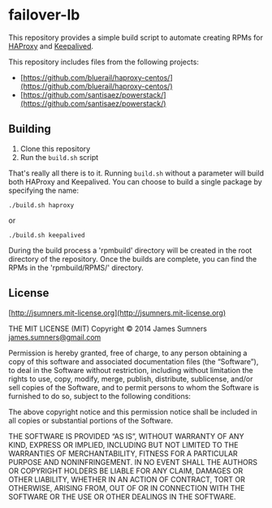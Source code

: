 # failover-lb

This repository provides a simple build script to automate creating RPMs for
[HAProxy](http://haproxy.org/) and [Keepalived](http://keepalived.org/).

This repository includes files from the following projects:

* [https://github.com/bluerail/haproxy-centos/](https://github.com/bluerail/haproxy-centos/)
* [https://github.com/santisaez/powerstack/](https://github.com/santisaez/powerstack/)

## Building

1) Clone this repository
2) Run the `build.sh` script

That's really all there is to it. Running `build.sh` without a parameter will build both
HAProxy and Keepalived. You can choose to build a single package by specifying the name:

    ./build.sh haproxy

or

    ./build.sh keepalived

During the build process a 'rpmbuild' directory will be created in the root directory
of the repository. Once the builds are complete, you can find the RPMs in the
'rpmbuild/RPMS/' directory.

## License

[http://jsumners.mit-license.org](http://jsumners.mit-license.org)

THE MIT LICENSE (MIT)
Copyright © 2014 James Sumners <james.sumners@gmail.com>

Permission is hereby granted, free of charge, to any person obtaining a copy of this software and associated documentation files (the “Software”), to deal in the Software without restriction, including without limitation the rights to use, copy, modify, merge, publish, distribute, sublicense, and/or sell copies of the Software, and to permit persons to whom the Software is furnished to do so, subject to the following conditions:

The above copyright notice and this permission notice shall be included in all copies or substantial portions of the Software.

THE SOFTWARE IS PROVIDED “AS IS”, WITHOUT WARRANTY OF ANY KIND, EXPRESS OR IMPLIED, INCLUDING BUT NOT LIMITED TO THE WARRANTIES OF MERCHANTABILITY, FITNESS FOR A PARTICULAR PURPOSE AND NONINFRINGEMENT. IN NO EVENT SHALL THE AUTHORS OR COPYRIGHT HOLDERS BE LIABLE FOR ANY CLAIM, DAMAGES OR OTHER LIABILITY, WHETHER IN AN ACTION OF CONTRACT, TORT OR OTHERWISE, ARISING FROM, OUT OF OR IN CONNECTION WITH THE SOFTWARE OR THE USE OR OTHER DEALINGS IN THE SOFTWARE.
